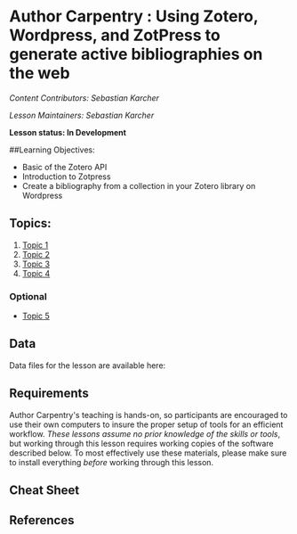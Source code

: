 Author Carpentry : Using Zotero, Wordpress, and ZotPress to generate active bibliographies on the web
=======

*Content Contributors: Sebastian Karcher*

*Lesson Maintainers: Sebastian Karcher*

**Lesson status: In Development**

##Learning Objectives:

- Basic of the Zotero API
- Introduction to Zotpress
- Create a bibliography from a collection in your Zotero library on Wordpress

## Topics:

1. [Topic 1](00-getting-started.html)
2. [Topic 2](01-working-with-openrefine.html)
3. [Topic 3](02-scripts.html)
4. [Topic 4](03-save-export.html)

### Optional
- [Topic 5](04-services.html)

## Data

Data files for the lesson are available here: 

## Requirements

Author Carpentry's teaching is hands-on, so participants are encouraged to use
their own computers to insure the proper setup of tools for an efficient
workflow.
*These lessons assume no prior knowledge of the skills or tools*, but working
through this lesson requires working copies of the software described below.
To most effectively use these materials, please make sure to install everything
*before* working through this lesson. 

## Cheat Sheet

## References

                   
